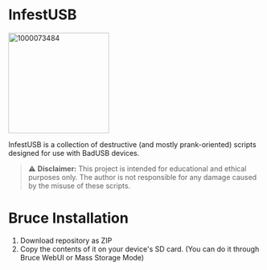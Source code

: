 # InfestUSB
<img width="200" height="200" alt="1000073484" src="https://github.com/user-attachments/assets/1b9aec3b-fbe3-4e2c-a18f-c8adeece1086" />

InfestUSB is a collection of destructive (and mostly prank-oriented) scripts designed for use with BadUSB devices.

> ⚠️ **Disclaimer:** This project is intended for educational and ethical purposes only. The author is not responsible for any damage caused by the misuse of these scripts.

# Bruce Installation

 1. Download repository as ZIP
 2. Copy the contents of it on your device's SD card. (You can do it through Bruce WebUI or Mass Storage Mode)
